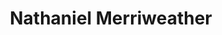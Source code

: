 ---
title: "Nathaniel Merriweather"
summary: "American hip hop producer, born 9 September 1967 in San Francisco, California, USA."
image: "nathaniel-merriweather.jpg"
apple_music_artist_url: "https://music.apple.com/gb/artist/nathaniel-merriweather/435820296"
wikipedia_url: "none"
---